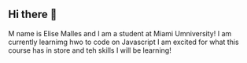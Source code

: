 ## Hi there 👋
M name is Elise Malles and I am a student at Miami Umniversity! 
I am currently learnimg hwo to code on Javascript 
I am excited for what this course has in store and teh skills I will be learning!
